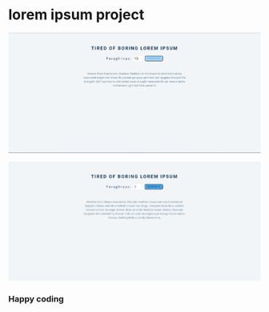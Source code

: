 # lorem ipsum project


![alt text](<Screenshot 2024-02-23 142847.png>) 


![alt text](<Screenshot 2024-02-23 142831.png>)


### Happy coding